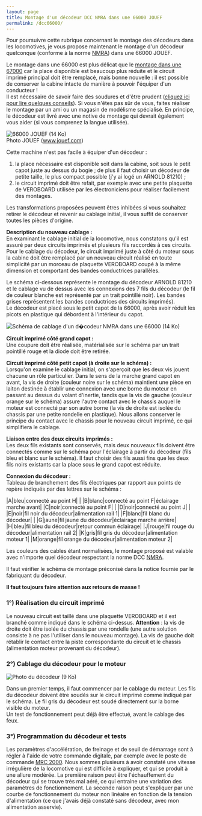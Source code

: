 ```yaml
---
layout: page
title: Montage d'un décodeur DCC NMRA dans une 66000 JOUEF
permalink: /dcc66000/
---
```


Pour poursuivre cette rubrique concernant le montage des décodeurs dans les locomotives, je vous propose maintenant le montage d'un décodeur quelconque (conforme à la norme [NMRA](http://www.nmra.org)) dans une 66000 JOUEF.

Le montage dans une 66000 est plus délicat que le [montage dans une 67000](/dcc67000) car la place disponible est beaucoup plus réduite et le circuit imprimé principal doit être remplacé, mais bonne nouvelle : il est possible de conserver la cabine intacte de manière à pouvoir l'équiper d'un conducteur !  
Il est nécessaire de savoir faire des soudures et d'être prudent ([cliquez ici pour lire quelques conseils](/decodeurs)). Si vous n'êtes pas sûr de vous, faites réaliser le montage par un ami ou un magasin de modélisme spécialisé. En principe, le décodeur est livré avec une notive de montage qui devrait également vous aider (si vous comprenez la langue utilisée).

![66000 JOUEF (14 Ko)](../photos/660001.jpg)  
Photo JOUEF (www.jouef.com)

Cette machine n'est pas facile à équiper d'un décodeur :

1.  la place nécessaire est disponible soit dans la cabine, soit sous le petit capot juste au dessus du bogie ; de plus il faut choisir un décodeur de petite taille, le plus compact possible (j'y ai logé un ARNOLD 81210) ;
2.  le circuit imprimé doit être refait, par exemple avec une petite plaquette de VEROBOARD utilisée par les électroniciens pour réaliser facilement des montages.

Les transformations proposées peuvent êtres inhibées si vous souhaitez retirer le décodeur et revenir au cablage initial, il vous suffit de conserver toutes les pièces d'origine.

**Description du nouveau cablage :**  
En examinant le cablage initial de la locomotive, nous constatons qu'il est assuré par deux circuits imprimés et plusieurs fils raccordés à ces circuits. Pour le cablage du décodeur, le circuit imprimé juste à côté du moteur sous la cabine doit être remplacé par un nouveau circuit réalisé en toute simplicité par un morceau de plaquette VEROBOARD coupé à la même dimension et comportant des bandes conductrices parallèles.

Le schéma ci-dessous représente le montage du décodeur ARNOLD 81210 et le cablage vu de dessus avec les connexions des 7 fils du décodeur (le fil de couleur blanche est représenté par un trait pointillé noir). Les bandes grises représentent les bandes conductrices des circuits imprimés).  
Le décodeur est placé sous le petit capot de la 66000, après avoir réduit les picots en plastique qui débordent à l'intérieur du capot.

![Schéma de cablage d'un d�codeur NMRA dans une 66000 (14 Ko)](../images/dcc66000.gif)

**Circuit imprimé côté grand capot :**  
Une coupure doit être réalisée, matérialisée sur le schéma par un trait pointillé rouge et la diode doit être retirée.

**Circuit imprimé côté petit capot (à droite sur le schéma) :**  
Lorsqu'on examine le cablage initial, on s'aperçoit que les deux vis jouent chacune un rôle particulier. Dans le sens de la marche grand capot en avant, la vis de droite (couleur noire sur le schéma) maintient une pièce en laiton destinée à établir une connexion avec une borne du moteur en passant au dessus du volant d'inertie, tandis que la vis de gauche (couleur orange sur le schéma) assure l'autre contact avec le chassis auquel le moteur est connecté par son autre borne (la vis de droite est isolée du chassis par une petite rondelle en plastique). Nous allons conserver le principe du contact avec le chassis pour le nouveau circuit imprimé, ce qui simplifiera le cablage.

**Liaison entre des deux circuits imprimés :**  
Les deux fils existants sont conservés, mais deux nouveaux fils doivent être connectés comme sur le schéma pour l'éclairage à partir du décodeur (fils bleu et blanc sur le schéma). Il faut choisir des fils aussi fins que les deux fils noirs existants car la place sous le grand capot est réduite.

**Connexion du décodeur :**  
Tableau de branchement des fils électriques par rapport aux points de repère indiqués par des lettres sur le schéma :

|A|bleu|connecté au point H| |
|B|blanc|connecté au point F|éclairage marche avant|
|C|noir|connecté au point F| |
|D|noir|connecté au point J| |
|E|noir|fil noir du décodeur|alimentation rail 1|
|F|blanc|fil blanc du décodeur| |
|G|jaune|fil jaune du décodeur|éclairage marche arrière|
|H|bleu|fil bleu du décodeur|retour commun éclairage|
|J|rouge|fil rouge du décodeur|alimentation rail 2|
|K|gris|fil gris du décodeur|alimentation moteur 1|
|M|orange|fil orange du décodeur|alimentation moteur 2|

Les couleurs des cables étant normalisées, le montage proposé est valable avec n'importe quel décodeur respectant la norme DCC [NMRA](http://www.nmra.org).

Il faut vérifier le schéma de montage préconisé dans la notice fournie par le fabriquant du décodeur.

**Il faut toujours faire attention aux retours de masse !**

### 1°) Réalisation du circuit imprimé

Le nouveau circuit est taillé dans une plaquette VEROBOARD et il est branché comme indiqué dans le schéma ci-dessus. **Attention** : la vis de droite doit être isolée du chassis par une rondelle (une autre solution consiste à ne pas l'utiliser dans le nouveau montage). La vis de gauche doit rétablir le contact entre la piste correspondante du circuit et le chassis (alimentation moteur provenant du décodeur).

### 2°) Cablage du décodeur pour le moteur

![Photo du décodeur (9 Ko)](../photos/81210.gif)

Dans un premier temps, il faut commencer par le cablage du moteur. Les fils du décodeur doivent être soudés sur le circuit imprimé comme indiqué par le schéma. Le fil gris du décodeur est soudé directement sur la borne visible du moteur.  
Un test de fonctionnement peut déjà être effectué, avant le cablage des feux.

### 3°) Programmation du décodeur et tests

Les paramètres d'accélération, de freinage et de seuil de démarrage sont à régler à l'aide de votre commande digitale, par exemple avec le poste de commande [MRC 2000](/mrc2000).
Nous sommes plusieurs à avoir constaté une vitesse irrégulière de la locomotive qui est difficile à expliquer, et qui se produit à une allure modérée. La première raison peut être l'échauffement du décodeur qui se trouve très mal aéré, ce qui entraine une variation des paramètres de fonctionnement. La seconde raison peut s'expliquer par une courbe de fonctionnement du moteur non linéaire en fonction de la tension d'alimentation (ce que j'avais déjà constaté sans décodeur, avec mon alimentation asservie).  
